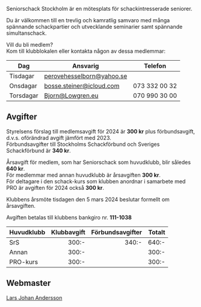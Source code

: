 Seniorschack Stockholm är en mötesplats för schackintresserade seniorer.

Du är välkommen till en trevlig och kamratlig samvaro 
med många spännande schackpartier och utvecklande seminarier samt spännande simultanschack.  

Vill du bli medlem?    
Kom till klubblokalen eller kontakta någon av dessa medlemmar:  

Dag|Ansvarig|Telefon
---|--------|-------
Tisdagar|[perovehesselborn@yahoo.se](BB2?md5=AMGCxYZKUL)|
Onsdagar|[bosse.steiner@icloud.com](BB2?md5=9O2FFwgn9Z)|073 332 00 32  
Torsdagar|[Bjorn@Lowgren.eu](BB2?md5=Ab2GMcW0iJ)|070 990 30 00

## Avgifter 

Styrelsens förslag till medlemsavgift för 2024 är **300 kr** plus förbundsavgift,  
d.v.s. oförändrad avgift jämfört med 2023.  
Förbundsavgifter till Stockholms Schackförbund och Sveriges Schackförbund är **340 kr**.

Årsavgift för medlem, som har Seniorschack som huvudklubb, blir således **640 kr**.  
För medlemmar med annan huvudklubb är årsavgiften **300 kr**.  
För deltagare i den schack-kurs som klubben anordnar i samarbete med PRO
är avgiften för 2024 också **300 kr**.  

Klubbens årsmöte tisdagen den 5 mars 2024 beslutar formellt om årsavgiften.

Avgiften betalas till klubbens bankgiro nr. **111-1038**

Huvudklubb|Klubbavgift|Förbundsavgifter|Totalt
----------|----------:|---------------:|-----:
SrS       |      300:-|           340:-|640:-
Annan     |      300:-|                |300:-
PRO-kurs  |      300:-|                |300:-

## Webmaster

[Lars Johan Andersson](BB2?md5=9tA9nxUm5e)
